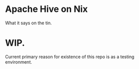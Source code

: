 # Apache Hive on Nix

What it says on the tin. 

# WIP.

Current primary reason for existence of this repo is as a testing environment.
